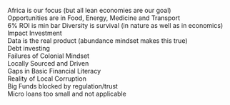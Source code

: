 Africa is our focus (but all lean economies are our goal)  
Opportunities are in Food, Energy, Medicine and Transport   
6% ROI is min bar
Diversity is survival (in nature as well as in economics)
Impact Investment   
Data is the real product (abundance mindset makes this true)  
Debt investing  
Failures of Colonial Mindset  
Locally Sourced and Driven  
Gaps in Basic Financial Literacy  
Reality of Local Corruption  
Big Funds blocked by regulation/trust  
Micro loans too small and not applicable  